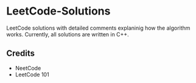 # LeetCode-Solutions
LeetCode solutions with detailed comments explaninig how the algorithm works. Currently, all solutions are written in C++.

## Credits
- NeetCode
- LeetCode 101